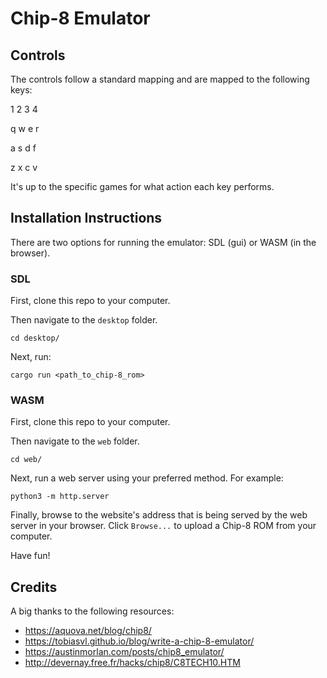# Chip-8 Emulator

## Controls

The controls follow a standard mapping and are mapped to the following keys:

1 2 3 4

q w e r

a s d f

z x c v


It's up to the specific games for what action each key performs.

## Installation Instructions

There are two options for running the emulator: SDL (gui) or WASM (in the browser).

### SDL

First, clone this repo to your computer.

Then navigate to the `desktop` folder.

```console
cd desktop/
```

Next, run:

```console
cargo run <path_to_chip-8_rom>
```

### WASM

First, clone this repo to your computer.

Then navigate to the `web` folder.

```console
cd web/
```

Next, run a web server using your preferred method.
For example:

```console
python3 -m http.server
```

Finally, browse to the website's address that is being served by the web server in your browser.
Click `Browse...` to upload a Chip-8 ROM from your computer.

Have fun!

## Credits

A big thanks to the following resources:

- https://aquova.net/blog/chip8/
- https://tobiasvl.github.io/blog/write-a-chip-8-emulator/
- https://austinmorlan.com/posts/chip8_emulator/
- http://devernay.free.fr/hacks/chip8/C8TECH10.HTM

